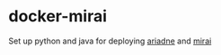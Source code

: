 # docker-mirai
Set up python and java for deploying [ariadne](https://github.com/GraiaProject/Ariadne) and [mirai](https://github.com/mamoe/mirai)
